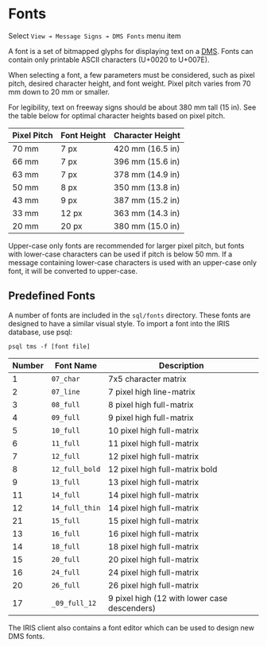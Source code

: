 # Fonts

Select `View ➔ Message Signs ➔ DMS Fonts` menu item

A font is a set of bitmapped glyphs for displaying text on a [DMS].  Fonts can
contain only printable ASCII characters (U+0020 to U+007E).

When selecting a font, a few parameters must be considered, such as pixel pitch,
desired character height, and font weight.  Pixel pitch varies from 70 mm down
to 20 mm or smaller.

For legibility, text on freeway signs should be about 380 mm tall (15 in).  See
the table below for optimal character heights based on pixel pitch.

Pixel Pitch | Font Height | Character Height
------------|-------------|-----------------
70 mm       | 7 px        | 420 mm (16.5 in)
66 mm       | 7 px        | 396 mm (15.6 in)
63 mm       | 7 px        | 378 mm (14.9 in)
50 mm       | 8 px        | 350 mm (13.8 in)
43 mm       | 9 px        | 387 mm (15.2 in)
33 mm       | 12 px       | 363 mm (14.3 in)
20 mm       | 20 px       | 380 mm (15.0 in)

Upper-case only fonts are recommended for larger pixel pitch, but fonts with
lower-case characters can be used if pitch is below 50 mm.  If a message
containing lower-case characters is used with an upper-case only font, it will
be converted to upper-case.

## Predefined Fonts

A number of fonts are included in the `sql/fonts` directory.  These fonts are
designed to have a similar visual style.  To import a font into the IRIS
database, use psql:

```
psql tms -f [font file]
```

Number | Font Name      | Description
-------|----------------|---------------------
1      | `07_char`      | 7x5 character matrix
2      | `07_line`      | 7 pixel high line-matrix
3      | `08_full`      | 8 pixel high full-matrix
4      | `09_full`      | 9 pixel high full-matrix
5      | `10_full`      | 10 pixel high full-matrix
6      | `11_full`      | 11 pixel high full-matrix
7      | `12_full`      | 12 pixel high full-matrix
8      | `12_full_bold` | 12 pixel high full-matrix bold
9      | `13_full`      | 13 pixel high full-matrix
11     | `14_full`      | 14 pixel high full-matrix
12     | `14_full_thin` | 14 pixel high full-matrix
21     | `15_full`      | 15 pixel high full-matrix
13     | `16_full`      | 16 pixel high full-matrix
14     | `18_full`      | 18 pixel high full-matrix
15     | `20_full`      | 20 pixel high full-matrix
16     | `24_full`      | 24 pixel high full-matrix
20     | `26_full`      | 26 pixel high full-matrix
17     | `_09_full_12`  | 9 pixel high (12 with lower case descenders)

The IRIS client also contains a font editor which can be used to design new DMS
fonts.


[DMS]: dms.html
